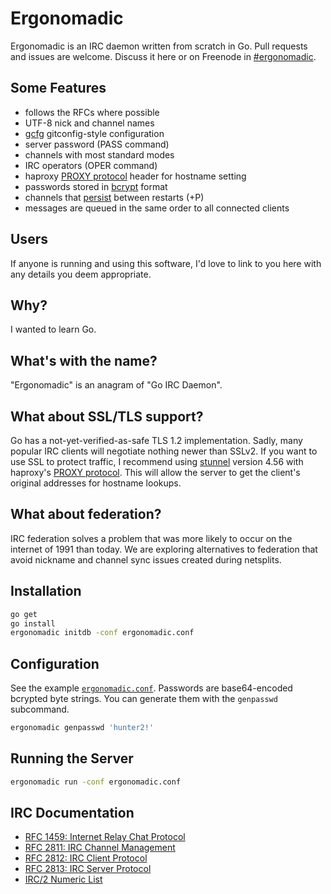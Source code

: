 # Ergonomadic

Ergonomadic is an IRC daemon written from scratch in Go. Pull requests and
issues are welcome. Discuss it here or on Freenode in [#ergonomadic][irc].

## Some Features

- follows the RFCs where possible
- UTF-8 nick and channel names
- [gcfg][gcfg] gitconfig-style configuration
- server password (PASS command)
- channels with most standard modes
- IRC operators (OPER command)
- haproxy [PROXY protocol][proxy-proto] header for hostname setting
- passwords stored in [bcrypt][go-crypto] format
- channels that [persist][go-sqlite] between restarts (+P)
- messages are queued in the same order to all connected clients

## Users

If anyone is running and using this software, I'd love to link to you here with
any details you deem appropriate.

## Why?

I wanted to learn Go.

## What's with the name?

"Ergonomadic" is an anagram of "Go IRC Daemon".

## What about SSL/TLS support?

Go has a not-yet-verified-as-safe TLS 1.2 implementation. Sadly, many popular
IRC clients will negotiate nothing newer than SSLv2. If you want to use SSL to
protect traffic, I recommend using [stunnel][stunnel] version 4.56 with
haproxy's [PROXY protocol][proxy-proto]. This will allow the server to get the
client's original addresses for hostname lookups.

## What about federation?

IRC federation solves a problem that was more likely to occur on the internet of
1991 than today. We are exploring alternatives to federation that avoid nickname
and channel sync issues created during netsplits.

## Installation

```sh
go get
go install
ergonomadic initdb -conf ergonomadic.conf
```

## Configuration

See the example [`ergonomadic.conf`][conf]. Passwords are base64-encoded bcrypted byte
strings. You can generate them with the `genpasswd` subcommand.

```sh
ergonomadic genpasswd 'hunter2!'
```

## Running the Server

```sh
ergonomadic run -conf ergonomadic.conf
```

## IRC Documentation

- [RFC 1459: Internet Relay Chat Protocol](http://tools.ietf.org/html/rfc1459)
- [RFC 2811: IRC Channel Management](http://tools.ietf.org/html/rfc2811)
- [RFC 2812: IRC Client Protocol](http://tools.ietf.org/html/rfc2812)
- [RFC 2813: IRC Server Protocol](http://tools.ietf.org/html/rfc2813)
- [IRC/2 Numeric List](https://www.alien.net.au/irc/irc2numerics.html)


[conf]: blob/master/ergonomadic.conf
[gcfg]: https://code.google.com/p/gcfg/
[go-crypto]: http://godoc.org/code.google.com/p/go.crypto
[go-sqlite]: https://github.com/mattn/go-sqlite3
[irc]: irc://chat.freenode.net/#ergonomadic
[proxy-proto]: http://haproxy.1wt.eu/download/1.5/doc/proxy-protocol.txt
[stunnel]: https://www.stunnel.org/index.html
